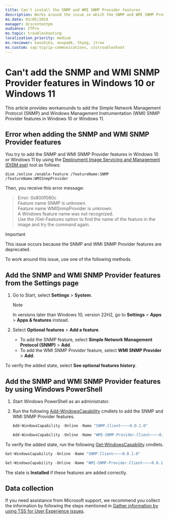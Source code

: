 ```yaml
---
title: Can't install the SNMP and WMI SNMP Provider features
description: Works around the issue in which the SNMP and WMI SNMP Provider features can't be installed using the DISM.exe tool in Windows 10 or Windows 11.
ms.date: 03/05/2024
manager: dcscontentpm
audience: ITPro
ms.topic: troubleshooting
localization_priority: medium
ms.reviewer: kaushika, anupamk, thyog, jtrox
ms.custom: sap:tcp/ip-communications, csstroubleshoot
---
```

# Can't add the SNMP and WMI SNMP Provider features in Windows 10 or Windows 11

This article provides workarounds to add the Simple Network Management Protocol (SNMP) and Windows Management Instrumentation (WMI) SNMP Provider features in Windows 10 or Windows 11.

## Error when adding the SNMP and WMI SNMP Provider features

You try to add the SNMP and WMI SNMP Provider features in Windows 10 or Windows 11 by using the [Deployment Image Servicing and Management (DISM.exe)](/windows-hardware/manufacture/desktop/what-is-dism) tool as follows:

```console
dism /online /enable-feature /featureName:SNMP /featureName:WMISnmpProvider
```

Then, you receive this error message:

> Error: 0x800f080c  
> Feature name SNMP is unknown.  
> Feature name WMISnmpProvider is unknown.  
> A Windows feature name was not recognized.  
> Use the /Get-Features option to find the name of the feature in the image and try the command again.

> [!IMPORTANT]
> This issue occurs because the SNMP and WMI SNMP Provider features are deprecated.

To work around this issue, use one of the following methods.

## Add the SNMP and WMI SNMP Provider features from the Settings page

1. Go to Start, select **Settings** > **System**.

   > [!NOTE]
   > In versions later than Windows 10, version 22H2, go to **Settings** > **Apps** > **Apps & features** instead.

2. Select **Optional features** > **Add a feature**.

   - To add the SNMP feature, select **Simple Network Management Protocol (SNMP)** > **Add**.
   - To add the WMI SNMP Provider feature, select **WMI SNMP Provider** > **Add**.
      
To verify the added state, select **See optional features history**.

## Add the SNMP and WMI SNMP Provider features by using Windows PowerShell

1. Start Windows PowerShell as an administrator.
2. Run the following [Add-WindowsCapability](/powershell/module/dism/add-windowscapability) cmdlets to add the SNMP and WMI SNMP Provider features.

    ```powershell
    Add-WindowsCapability -Online -Name "SNMP.Client~~~~0.0.1.0"
    ```

    ```powershell
    Add-WindowsCapability -Online -Name "WMI-SNMP-Provider.Client~~~~0.0.1.0"
    ```

To verify the added state, run the following [Get-WindowsCapability](/powershell/module/dism/get-windowscapability) cmdlets.

```powershell
Get-WindowsCapability -Online -Name "SNMP.Client~~~~0.0.1.0"
```

```powershell
Get-WindowsCapability -Online -Name "WMI-SNMP-Provider.Client~~~~0.0.1.0"
```

The state is **Installed** if these features are added correctly.

## Data collection

If you need assistance from Microsoft support, we recommend you collect the information by following the steps mentioned in [Gather information by using TSS for User Experience issues](../windows-troubleshooters/gather-information-using-tss-user-experience.md#wmi).
